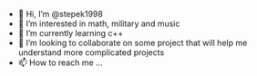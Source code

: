 - 👋 Hi, I’m @stepek1998
- 👀 I’m interested in math, military and music
- 🌱 I’m currently learning c++ 
- 💞️ I’m looking to collaborate on some project that will help me understand more complicated projects
- 📫 How to reach me ...

<!---
stepek1998/stepek1998 is a ✨ special ✨ repository because its `README.md` (this file) appears on your GitHub profile.
You can click the Preview link to take a look at your changes.
--->
